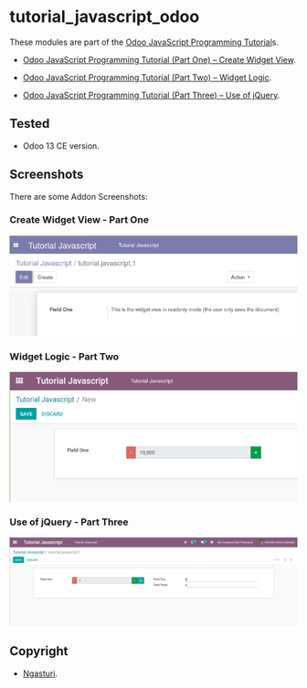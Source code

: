# tutorial_javascript_odoo

These modules are part of the [Odoo JavaScript Programming Tutorial](https://en.ngasturi.id/?s=javascript)s.

- [Odoo JavaScript Programming Tutorial (Part One) – Create Widget View](https://en.ngasturi.id/2021/04/24/odoo-javascript-programming-tutorial-part-one-create-widget-view/).

- [Odoo JavaScript Programming Tutorial (Part Two) – Widget Logic](https://en.ngasturi.id/2021/04/26/odoo-javascript-programming-tutorial-part-two-widget-logic/).

- [Odoo JavaScript Programming Tutorial (Part Three) – Use of jQuery](https://en.ngasturi.id/2021/05/09/odoo-javascript-programming-tutorial-part-three-use-of-jquery/).

## Tested

- Odoo 13 CE version.

## Screenshots

There are some Addon Screenshots:

### Create Widget View - Part One

![Create Widget View - Part One](./part-one/static/description/an_odoo_widget_view.png "Create Widget View - Part One")

### Widget Logic - Part Two

![Widget Logic - Part Two](./part-two/static/description/odoo_widget_with_thousand_divider.png "Widget Logic - Part Two")

### Use of jQuery - Part Three

![Use of jQuery - Part Three](./part-three/static/description/odoo_custom_widget_add_field.png "Use of jQuery - Part Three")

## Copyright

- [Ngasturi](https://en.ngasturi.id/).
